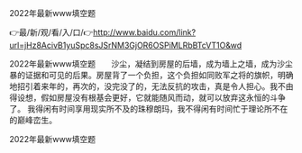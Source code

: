 2022年最新www填空题

👉最/新/观/看/入/口/👉http://www.baidu.com/link?url=jHz8AcivB1yuSpc8sJSrNM3GjOR6OSPiMLRbBTcVT1O&wd

2022年最新www填空题　　沙尘，凝结到房屋的后墙，成为墙上之墙，成为沙尘暴的证据和可见的后果。房屋背了一个负担，这个负担如同败军之将的旗帜，明确地招引着来年的，再次的，没完没了的，无法反抗的攻击，真是令人担心。我不由得设想，假如房屋没有根基会更好，它就能随风而动，就可以放弃这永恒的斗争了。
我得闲有时间享用现实所不及的珠穆朗玛，我不得闲有时间忙于理论所不在的巅峰峦生。


2022年最新www填空题
